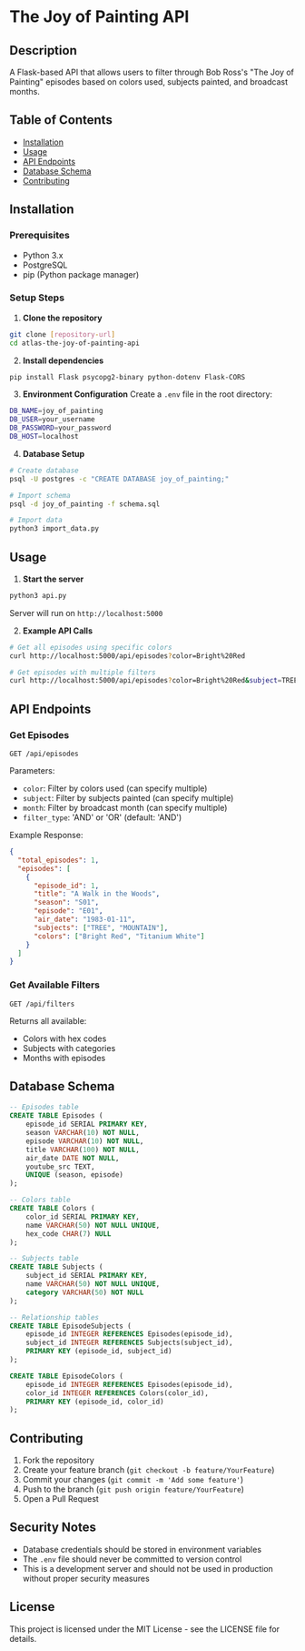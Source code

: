# The Joy of Painting API

## Description

A Flask-based API that allows users to filter through Bob Ross's "The Joy of Painting" episodes based on colors used, subjects painted, and broadcast months.

## Table of Contents

- [Installation](#installation)
- [Usage](#usage)
- [API Endpoints](#api-endpoints)
- [Database Schema](#database-schema)
- [Contributing](#contributing)

## Installation

### Prerequisites

- Python 3.x
- PostgreSQL
- pip (Python package manager)

### Setup Steps

1. **Clone the repository**

```bash
git clone [repository-url]
cd atlas-the-joy-of-painting-api
```

2. **Install dependencies**

```bash
pip install Flask psycopg2-binary python-dotenv Flask-CORS
```

3. **Environment Configuration**
   Create a `.env` file in the root directory:

```bash
DB_NAME=joy_of_painting
DB_USER=your_username
DB_PASSWORD=your_password
DB_HOST=localhost
```

4. **Database Setup**

```bash
# Create database
psql -U postgres -c "CREATE DATABASE joy_of_painting;"

# Import schema
psql -d joy_of_painting -f schema.sql

# Import data
python3 import_data.py
```

## Usage

1. **Start the server**

```bash
python3 api.py
```

Server will run on `http://localhost:5000`

2. **Example API Calls**

```bash
# Get all episodes using specific colors
curl http://localhost:5000/api/episodes?color=Bright%20Red

# Get episodes with multiple filters
curl http://localhost:5000/api/episodes?color=Bright%20Red&subject=TREE&month=1
```

## API Endpoints

### Get Episodes

`GET /api/episodes`

Parameters:

- `color`: Filter by colors used (can specify multiple)
- `subject`: Filter by subjects painted (can specify multiple)
- `month`: Filter by broadcast month (can specify multiple)
- `filter_type`: 'AND' or 'OR' (default: 'AND')

Example Response:

```json
{
  "total_episodes": 1,
  "episodes": [
    {
      "episode_id": 1,
      "title": "A Walk in the Woods",
      "season": "S01",
      "episode": "E01",
      "air_date": "1983-01-11",
      "subjects": ["TREE", "MOUNTAIN"],
      "colors": ["Bright Red", "Titanium White"]
    }
  ]
}
```

### Get Available Filters

`GET /api/filters`

Returns all available:

- Colors with hex codes
- Subjects with categories
- Months with episodes

## Database Schema

```sql
-- Episodes table
CREATE TABLE Episodes (
    episode_id SERIAL PRIMARY KEY,
    season VARCHAR(10) NOT NULL,
    episode VARCHAR(10) NOT NULL,
    title VARCHAR(100) NOT NULL,
    air_date DATE NOT NULL,
    youtube_src TEXT,
    UNIQUE (season, episode)
);

-- Colors table
CREATE TABLE Colors (
    color_id SERIAL PRIMARY KEY,
    name VARCHAR(50) NOT NULL UNIQUE,
    hex_code CHAR(7) NULL
);

-- Subjects table
CREATE TABLE Subjects (
    subject_id SERIAL PRIMARY KEY,
    name VARCHAR(50) NOT NULL UNIQUE,
    category VARCHAR(50) NOT NULL
);

-- Relationship tables
CREATE TABLE EpisodeSubjects (
    episode_id INTEGER REFERENCES Episodes(episode_id),
    subject_id INTEGER REFERENCES Subjects(subject_id),
    PRIMARY KEY (episode_id, subject_id)
);

CREATE TABLE EpisodeColors (
    episode_id INTEGER REFERENCES Episodes(episode_id),
    color_id INTEGER REFERENCES Colors(color_id),
    PRIMARY KEY (episode_id, color_id)
);
```

## Contributing

1. Fork the repository
2. Create your feature branch (`git checkout -b feature/YourFeature`)
3. Commit your changes (`git commit -m 'Add some feature'`)
4. Push to the branch (`git push origin feature/YourFeature`)
5. Open a Pull Request

## Security Notes

- Database credentials should be stored in environment variables
- The `.env` file should never be committed to version control
- This is a development server and should not be used in production without proper security measures

## License

This project is licensed under the MIT License - see the LICENSE file for details.
